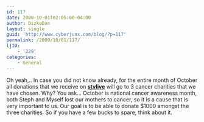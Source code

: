 ```yaml
---
id: 117
date: 2000-10-01T02:05:00-04:00
author: DizkoDan
layout: single
guid: 'http://www.cyberjunx.com/blog/?p=117'
permalink: /2000/10/01/117/
ljID:
    - '229'
categories:
    - General
---
```


Oh yeah,.. In case you did not know already, for the entire month of October all donations that we receive on **[stvlive](http://www.stvlive.com/)** will go to 3 cancer charities that we have chosen. Why? You ask… October is national cancer awareness month, both Steph and Myself lost our mothers to cancer, so it is a cause that is very important to us. Our goal is to be able to donate $1000 amongst the three charities. So if you have a few bucks to spare, think about it.